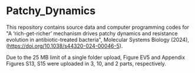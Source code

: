 # Patchy_Dynamics
This repository contains source data and computer programming codes for "A ‘rich-get-richer’ mechanism drives patchy dynamics and resistance evolution in antibiotic-treated bacteria", Molecular Systems Biology (2024), (https://doi.org/10.1038/s44320-024-00046-5).

Due to the 25 MB limit of a single folder upload, Figure EV5 and Appendix Figures S13, S15 were uploaded in 3, 10, and 2 parts, respectively.

